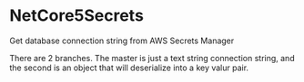 # NetCore5Secrets
Get database connection string from AWS Secrets Manager

There are 2 branches. The master is just a text string connection string, and the second is an object that will deserialize into a key valur pair.
